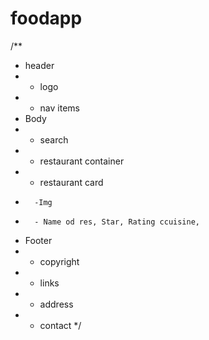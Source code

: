# foodapp
/**
 * header
 * - logo
 * - nav items
 * Body
 *  - search
 *  - restaurant container
 *   - restaurant card
 *       -Img
 *       - Name od res, Star, Rating ccuisine,
 * Footer
 *  - copyright
 *  - links
 *  - address
 *  - contact
 */